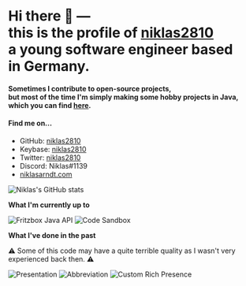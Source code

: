 <h1>
  Hi there 👋 ― <br> 
  this is the profile of <a href="https://github.com/niklas2810">niklas2810</a> <br> 
  a young software engineer based <br>
  in Germany.
</h1>

<h4>Sometimes I contribute to open-source projects, <br>
  but most of the time I'm simply making some hobby projects in Java, <br> 
  which you can find <a href="https://github.com/niklas2810?tab=repositories">here</a>.</h4>

#### Find me on...

- GitHub: [niklas2810](https://github.com/niklas2810)
- Keybase: [niklas2810](https://keybase.io/niklas2810)
- Twitter: [niklas2810](https://twitter.com/niklas2810)
- Discord: Niklas#1139
- [niklasarndt.com](https://niklasarndt.com)


![Niklas's GitHub stats](https://github-readme-stats.vercel.app/api?username=niklas2810&show_icons=true&&hide_border=true&hide_rank=true)


**What I'm currently up to**

![Fritzbox Java API](https://github-readme-stats.vercel.app/api/pin/?username=niklas2810&repo=fritzbox-java-api)
![Code Sandbox](https://github-readme-stats.vercel.app/api/pin/?username=niklas2810&repo=sandbox)


**What I've done in the past**

:warning: Some of this code may have a quite terrible quality as I wasn't very experienced back then. :warning:

![Presentation](https://github-readme-stats.vercel.app/api/pin/?username=niklas2810&repo=Presentation)
![Abbreviation](https://github-readme-stats.vercel.app/api/pin/?username=niklas2810&repo=abbreviation)
![Custom Rich Presence](https://github-readme-stats.vercel.app/api/pin/?username=niklas2810&repo=custom-rich-presence)

